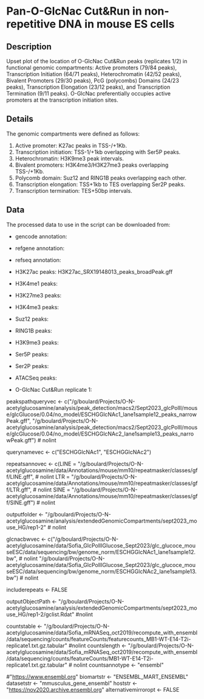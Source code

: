 # Pan-O-GlcNac Cut&Run in non-repetitive DNA in mouse ES cells

## Description

Upset plot of the location of O-GlcNac Cut&Run peaks (replicates 1/2) in functional genomic compartments: Active promoters (79/84 peaks), Transcription Initiation (64/71 peaks), Heterochromatin (42/52 peaks), Bivalent Promoters (29/30 peaks), PcG (polycombs) Domains (24/23 peaks), Transcription Elongation (23/12 peaks), and Transcription Termination (9/11 peaks). O-GlcNac preferentially occupies active promoters at the transcription initiation sites.

## Details

The genomic compartments were defined as follows:

1) Active promoter: K27ac peaks in TSS-/+1Kb.
2) Transcription initiation: TSS-1/+1kb overlapping with Ser5P peaks.
3) Heterochromatin: H3K9me3 peak intervals.
4) Bivalent promoters: H3K4me3/H3K27me3 peaks overlapping TSS-/+1Kb. 
5) Polycomb domain: Suz12 and RING1B peaks overlapping each other.
6) Transcription elongation: TSS+1kb to TES overlapping Ser2P peaks.
7) Transcription termination: TES+50bp intervals.

## Data

The processed data to use in the script can be downloaded from:

- gencode annotation: 
- refgene annotation:
- refseq annotation:
- H3K27ac peaks: H3K27ac_SRX19148013_peaks_broadPeak.gff
- H3K4me1 peaks:
- H3K27me3 peaks:
- H3K4me3 peaks:
- Suz12 peaks:
- RING1B peaks:
- H3K9me3 peaks:
- Ser5P peaks: 
- Ser2P peaks:
- ATACSeq peaks:


- O-GlcNac Cut&Run replicate 1:






peakspathqueryvec <- c("/g/boulard/Projects/O-N-acetylglucosamine/analysis/peak_detection/macs2/Sept2023_glcPolII/mouse/glcGlucose/0.04/no_model/ESCHGGlcNAc1_lane1sample12_peaks_narrowPeak.gff",
"/g/boulard/Projects/O-N-acetylglucosamine/analysis/peak_detection/macs2/Sept2023_glcPolII/mouse/glcGlucose/0.04/no_model/ESCHGGlcNAc2_lane1sample13_peaks_narrowPeak.gff") # nolint

querynamevec <- c("ESCHGGlcNAc1", "ESCHGGlcNAc2")

repeatsannovec <- c(LINE = "/g/boulard/Projects/O-N-acetylglucosamine/data/Annotations/mouse/mm10/repeatmasker/classes/gff/LINE.gff",  # nolint
        LTR = "/g/boulard/Projects/O-N-acetylglucosamine/data/Annotations/mouse/mm10/repeatmasker/classes/gff/LTR.gff",  # nolint
        SINE = "/g/boulard/Projects/O-N-acetylglucosamine/data/Annotations/mouse/mm10/repeatmasker/classes/gff/SINE.gff") # nolint

outputfolder <- "/g/boulard/Projects/O-N-acetylglucosamine/analysis/extendedGenomicCompartments/sept2023_mouse_HG/rep1-2" # nolint

glcnacbwvec <- c("/g/boulard/Projects/O-N-acetylglucosamine/data/Sofia_GlcPolIIGlucose_Sept2023/glc_glucoce_mouseESC/data/sequencing/bw/genome_norm/ESCHGGlcNAc1_lane1sample12.bw", # nolint
"/g/boulard/Projects/O-N-acetylglucosamine/data/Sofia_GlcPolIIGlucose_Sept2023/glc_glucoce_mouseESC/data/sequencing/bw/genome_norm/ESCHGGlcNAc2_lane1sample13.bw") # nolint

includerepeats <- FALSE

outputObjectPath <- "/g/boulard/Projects/O-N-acetylglucosamine/analysis/extendedGenomicCompartments/sept2023_mouse_HG/rep1-2/gclist.Rdat" #nolint

countstable <- "/g/boulard/Projects/O-N-acetylglucosamine/data/Sofia_mRNASeq_oct2019/recompute_with_ensembl/data/sequencing/counts/featureCounts/featurecounts_MB1-WT-E14-T2i-replicate1.txt.gz.tabular" #nolint
countslength <- "/g/boulard/Projects/O-N-acetylglucosamine/data/Sofia_mRNASeq_oct2019/recompute_with_ensembl/data/sequencing/counts/featureCounts/MB1-WT-E14-T2i-replicate1.txt.gz.tabular" # nolint
countsannotype <- "ensembl"

#"https://www.ensembl.org"
biomartstr <- "ENSEMBL_MART_ENSEMBL"
datasetstr <- "mmusculus_gene_ensembl"
hoststr <- "https://nov2020.archive.ensembl.org"
alternativemirroropt <- FALSE


